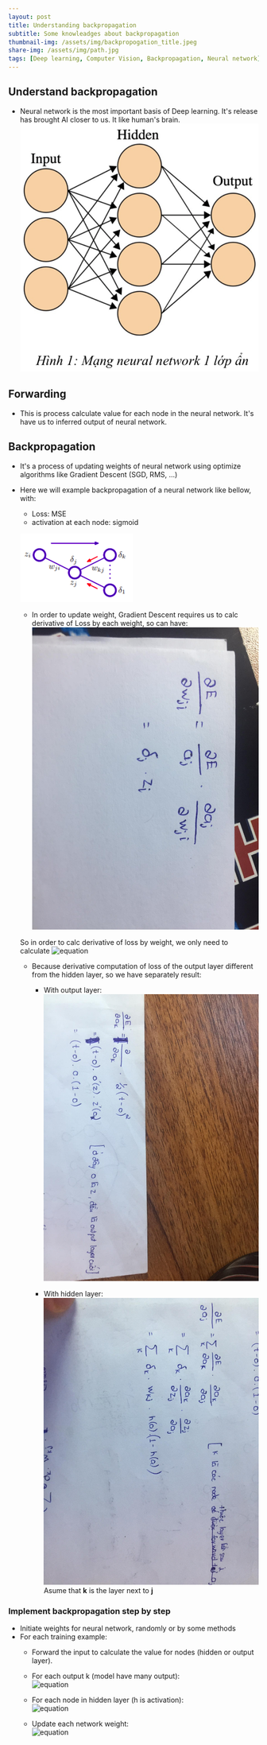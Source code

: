 ```yaml
---
layout: post
title: Understanding backpropagation
subtitle: Some knowleadges about backpropagation
thumbnail-img: /assets/img/backpropogation_title.jpeg
share-img: /assets/img/path.jpg
tags: [Deep learning, Computer Vision, Backpropagation, Neural network]
---
```


## Understand backpropagation
- Neural network is the most important basis of Deep learning. It's release has brought AI closer to us. It like human's brain.
![](../assets/img/neural_network.png)

## Forwarding 
- This is process calculate value for each node in the neural network. It's have us to inferred output of neural network. 

## Backpropagation
- It's a process of updating weights of neural network using optimize algorithms like Gradient Descent (SGD, RMS, ...)
- Here we will example backpropagation of a neural network like bellow, with:
    - Loss: MSE
    - activation at each node: sigmoid  

    ![](../assets/img/backprob.png)


    - In order to update weight, Gradient Descent requires us to calc derivative of Loss by each weight, so can have:
    ![](../assets/img/backprob1.jpg)
    
    So in order to calc derivative of loss by weight, we only need to calculate ![equation](https://latex.codecogs.com/png.image?\dpi{110}&space;\bg_red&space;\inline&space;\delta&space;_{j}) 

    - Because derivative computation of loss of the output layer different from the hidden layer, so we have separately result:
        - With output layer:  
        ![](../assets/img/backprob2.jpg)

        - With hidden layer:
        ![](../assets/img/backprob3.jpg)
        Asume that **k** is the layer next to **j**
### Implement backpropagation step by step
- Initiate weights for neural network, randomly or by some methods
- For each training example:
    - Forward the input to calculate the value for nodes (hidden or output layer).
    - For each output k (model have many output):  
    ![equation](https://latex.codecogs.com/png.image?\dpi{110}&space;\bg_red&space;\inline&space;\delta&space;_{k}&space;=&space;o&space;*&space;(1-o)&space;*&space;(t-o))
    - For each node in hidden layer (h is activation):  
    ![equation](https://latex.codecogs.com/png.image?\dpi{110}&space;\bg_red&space;\inline&space;\delta&space;_{j}&space;=&space;\sum_{k}^{}&space;\delta&space;_{k}&space;*&space;w_{kj}&space;*&space;h'(a&space;_{j}))

    - Update each network weight:  
    ![equation](https://latex.codecogs.com/png.image?\dpi{110}&space;\bg_red&space;\inline&space;w&space;_{ji}&space;<-&space;w&space;_{ji}&space;&plus;&space;\eta&space;&space;*&space;\delta&space;_{j}&space;*&space;z&space;_{j})